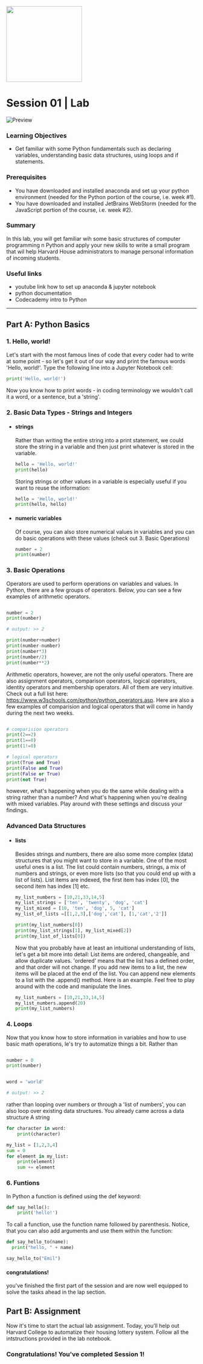 <!---
layout: lab
exclude: true
--->

<img src="cs171-logo.png" width="200">

# Session 01 | Lab

![Preview](session_01_preview.png?raw=true "D3 Projections")

### Learning Objectives

- Get familiar with some Python fundamentals such as declaring variables, understanding basic data
 structures, using loops and if statements.


### Prerequisites

- You have downloaded and installed anaconda and set up your python environment (needed for the
 Python portion of the course, i.e. week #1).
- You have downloaded and installed JetBrains WebStorm (needed for the JavaScript portion of the
 course, i.e. week #2). 

### Summary

In this lab, you will get familiar wih some basic structures of computer programming n Python and
 apply your new skills to write a small program that wil help Harvard House administrators to
  manage personal information of incoming students.
  
### Useful links

- youtube link how to set up anaconda & jupyter notebook
- python documentation
- Codecademy intro to Python


----



## Part A: Python Basics

### 1. Hello, world!

Let's start with the most famous lines of code that every coder had to write at some point - so let's get it out of our way and print the famous words 'Hello, world!'. Type the following line into a Jupyter Notebook cell:

```python
print('Hello, world!')
```

Now you know how to print words - in coding terminology we wouldn't call it a word, or a sentence, but a 'string'.

### 2. Basic Data Types - Strings and Integers

- #### strings

    Rather than writing the entire string into a print statement, we could store the string in a variable and then just print whatever is stored in the variable. 
    ```python
  hello = 'Hello, world!'
  print(hello)
    ```
    
    Storing strings or other values in a variable is especially useful if you want to reuse the information:
    ```python
  hello = 'Hello, world!'
  print(hello, hello)
    ```
    
- #### numeric variables

    Of course, you can also store numerical values in variables and you can do basic operations
     with these values (check out 3. Basic Operations)
     
     ```python
  number = 2
  print(number)
  ```
  

### 3. Basic Operations

Operators are used to perform operations on variables and values. In Python, there are a few groups of operators. Below, you can see a few examples of arithmetic operators. 

```python

number = 2
print(number)

# output: >> 2

print(number+number)
print(number-number) 
print(number*3)
print(number/2)
print(number**2)
```

Arithmetic operators, however, are not the only useful operators. There are also assignment operators, comparison operators, logical operators, identity operators and membership operators. All of them are very intuitive. Check out a full list here: https://www.w3schools.com/python/python_operators.asp. Here are also a few examples of comparision and logical operators that will come in handy during the next two weeks. 

```python

# comparision operators
print(2==2)
print(1==0)
print(1!=0)

# logical operators
print(True and True)
print(False and True)
print(False or True)
print(not True)

```
however, what's happening when you do the same while dealing with a string rather than a number? And what's happening when you're dealing with mixed variables. Play around with these settings and discuss your findings.

### Advanced Data Structures
- #### lists
    Besides strings and numbers, there are also some more complex (data) structures that you
     might want to store in a variable. One of the most useful ones is a list. The list could
      contain numbers, strings, a mix of numbers and strings, or even more lists (so that you
       could end up with a list of lists). List items are indexed, the first item has index [0], 
        the second item has index [1] etc. 
        
     ```python
  my_list_numbers = [10,21,33,14,5]
  my_list_strings = ['ten', 'twenty', 'dog', 'cat']
  my_list_mixed = [10, 'ten', 'dog', 5, 'cat']
  my_list_of_lists =[[1,2,3],['dog','cat'], [1,'cat','2']]
 
  print(my_list_numbers[0])
  print(my_list_strings[1], my_list_mixed[2])
  print(my_list_of_lists[0])
  ```
       
  Now that you probably have at least an intuitional understanding of lists, let's get a bit more into detail: 
   List items are ordered, changeable, and allow duplicate values. 'ordered' means that the list has a defined order, 
    and that order will not change. If you add new items to a list, the new items will be placed at the end of the list. 
     You can append new elements to a list with the .append() method. Here is an example. Feel free to play around with the code and manipulate the lines.
    
  ```python
  my_list_numbers = [10,21,33,14,5]
  my_list_numbers.append(20)
  print(my_list_numbers)
  ```      
        
    
### 4. Loops

Now that you know how to store information in variables and how to use basic math operations, le's try to automatize things a bit. Rather than 


```python

number = 0
print(number)


word = 'world'

# output: >> 2

```

rather than looping over numbers or through a 'list of numbers', you can also loop over existing data structures. You already came across a data structure A string

```python
for character in word:
    print(character)

my_list = [1,2,3,4]
sum = 0
for element in my_list:
    print(element)
    sum += element
```



### 6. Funtions

In Python a function is defined using the def keyword:

```python
def say_hello():
    print('hello!')
```

To call a function, use the function name followed by parenthesis. Notice, that you can also add arguments and use them within the function:


```python
def say_hello_to(name):
  print("hello, " + name)

say_hello_to("Emil")
```

#### congratulations! 

you've finished the first part of the session and are now well equipped to solve the tasks ahead in the lap section.
## Part B: Assignment

Now it's time to start the actual lab assignment. Today, you'll help out Harvard College to automatize their housing lottery system. Follow all the intstructions provided in the lab notebook.

### Congratulations! You've completed Session 1!

&nbsp;